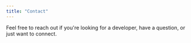 ```yaml
---
title: "Contact"
---
```

Feel free to reach out if you're looking for a developer, have a question, or just want to connect.
